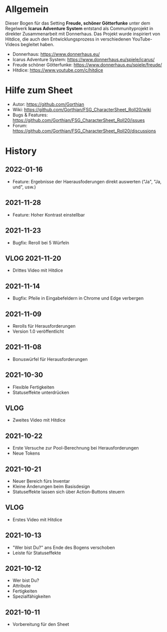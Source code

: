 # Allgemein

Dieser Bogen für das Setting **Freude, schöner Götterfunke** unter dem Regelwerk **Icarus Adventure System** entstand als Communityprojekt in direkter Zusammenarbeit mit Donnerhaus.
Das Projekt wurde inspiriert von Hitdice, die auch den Entwicklungsprozess in verschiedenen YouTube-Videos begleitet haben.

- Donnerhaus: https://www.donnerhaus.eu/
- Icarus Adventure System: https://www.donnerhaus.eu/spiele/icarus/
- Freude schöner Götterfunke: https://www.donnerhaus.eu/spiele/freude/
- Hitdice: https://www.youtube.com/c/hitdice


# Hilfe zum Sheet

- Autor: https://github.com/Gorthian
- Wiki: https://github.com/Gorthian/FSG_CharacterSheet_Roll20/wiki
- Bugs & Features: https://github.com/Gorthian/FSG_CharacterSheet_Roll20/issues
- Forum: https://github.com/Gorthian/FSG_CharacterSheet_Roll20/discussions

# History

## 2022-01-16
- Feature: Ergebnisse der Haerausfoderungen direkt auswerten ("Ja", "Ja, und", usw.)

## 2021-11-28
- Feature: Hoher Kontrast einstellbar

## 2021-11-23
- Bugfix: Reroll bei 5 Würfeln

## VLOG 2021-11-20
- Drittes Video mit Hitdice

## 2021-11-14
- Bugfix: Pfeile in Eingabefeldern in Chrome und Edge verbergen

## 2021-11-09
- Rerolls für Herausforderungen
- Version 1.0 veröffentlicht

## 2021-11-08
- Bonuswürfel für Herausforderungen

## 2021-10-30
- Flexible Fertigkeiten
- Statuseffekte unterdrücken

## VLOG
- Zweites Video mit Hitdice

## 2021-10-22
- Erste Versuche zur Pool-Berechnung bei Herausforderungen
- Neue Tokens

## 2021-10-21
- Neuer Bereich fürs Inventar
- Kleine Änderungen beim Basisdesign
- Statuseffekte lassen sich über Action-Buttons steuern

## VLOG
- Erstes Video mit Hitdice

## 2021-10-13
- "Wer bist Du?" ans Ende des Bogens verschoben
- Leiste für Statuseffekte

## 2021-10-12
- Wer bist Du?
- Attribute
- Fertigkeiten
- Spezialfähigkeiten

## 2021-10-11
- Vorbereitung für den Sheet
